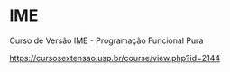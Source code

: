 # IME

Curso de Versão IME - Programação Funcional Pura 


https://cursosextensao.usp.br/course/view.php?id=2144
